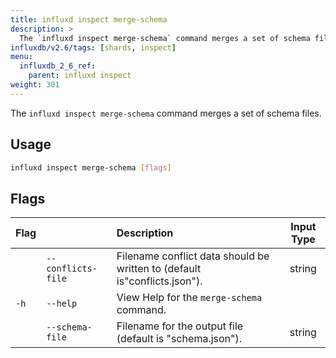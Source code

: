 ```yaml
---
title: influxd inspect merge-schema
description: >
  The `influxd inspect merge-schema` command merges a set of schema files.
influxdb/v2.6/tags: [shards, inspect]
menu:
  influxdb_2_6_ref:
    parent: influxd inspect
weight: 301
---
```


The `influxd inspect merge-schema` command merges a set of schema files.

## Usage
```sh
influxd inspect merge-schema [flags]
```

## Flags
| Flag  |                  | Description                                                                                  | Input Type |
| :---- | :--------------- | :------------------------------------------------------------------------------------------- | :--------: |
|      | `--conflicts-file`    |  Filename conflict data should be written to (default is"conflicts.json").                                           |  string |
| `-h`  | `--help`         | View Help for the `merge-schema` command.                                                      |            |
|      | `--schema-file`    |  Filename for the output file  (default is "schema.json").                                           |  string |